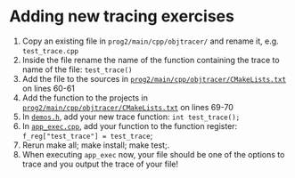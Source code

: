 # Adding new tracing exercises

1. Copy an existing file in `prog2/main/cpp/objtracer/` and rename it, e.g. `test_trace.cpp`
2. Inside the file rename the name of the function containing the trace to name of the file: `test_trace()`
3. Add the file to the sources in [`prog2/main/cpp/objtracer/CMakeLists.txt`](CMakeLists.txt) on lines 60-61
4. Add the function to the projects in [`prog2/main/cpp/objtracer/CMakeLists.txt`](CMakeLists.txt) on lines 69-70
5. In [`demos.h`](demos.h), add your new trace function: `int test_trace();`
6. In [`app_exec.cpp`](app_exec.cpp), add your function to the function register: `f_reg["test_trace"] = test_trace`;
7. Rerun make all; make install; make test;.
8. When executing `app_exec` now, your file should be one of the options to trace and you output the trace of your file!
